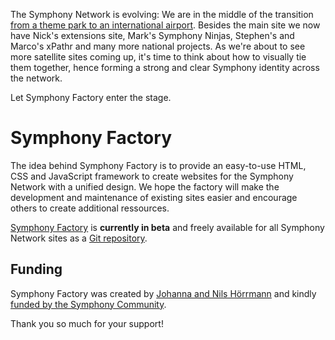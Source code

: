 The Symphony Network is evolving: We are in the middle of the transition [from a theme park to an international airport](http://getsymphony.com/discuss/blog/entry/new-symphony-website-plans/). Besides the main site we now have Nick's extensions site, Mark's Symphony Ninjas, Stephen's and Marco's xPathr and many more national projects. As we're about to see more satellite sites coming up, it's time to think about how to visually tie them together, hence forming a strong and clear Symphony identity across the network.

Let Symphony Factory enter the stage. 

# Symphony Factory

The idea behind Symphony Factory is to provide an easy-to-use HTML, CSS and JavaScript framework to create websites for the Symphony Network with a unified design. We hope the factory will make the development and maintenance of existing sites easier and encourage others to create additional ressources.

[Symphony Factory](http://symphonycms.github.com/factory/) is **currently in beta** and freely available for all Symphony Network sites as a [Git repository](https://github.com/symphonycms/factory/).

## Funding

Symphony Factory was created by [Johanna and Nils Hörrmann](http://hananils.de) and kindly [funded by the Symphony Community](http://pledgie.com/campaigns/18062).

Thank you so much for your support!